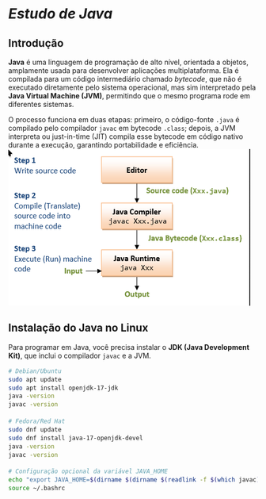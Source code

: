 # *Estudo de Java*

## Introdução
**Java** é uma linguagem de programação de alto nível, orientada a objetos, amplamente usada para desenvolver aplicações
multiplataforma. Ela é compilada para um código intermediário chamado *bytecode*, que não é executado diretamente pelo
sistema operacional, mas sim interpretado pela **Java Virtual Machine (JVM)**, permitindo que o mesmo programa rode em
diferentes sistemas.

O processo funciona em duas etapas: primeiro, o código-fonte `.java` é compilado pelo compilador `javac` em bytecode
`.class`; depois, a JVM interpreta ou just-in-time (JIT) compila esse bytecode em código nativo durante a execução,
garantindo portabilidade e eficiência.
![compilation.png](./images/compilation.png)
## Instalação do Java no Linux

Para programar em Java, você precisa instalar o **JDK (Java Development Kit)**, que inclui o compilador `javac` e a JVM.

```bash
# Debian/Ubuntu
sudo apt update
sudo apt install openjdk-17-jdk
java -version
javac -version

# Fedora/Red Hat
sudo dnf update
sudo dnf install java-17-openjdk-devel
java -version
javac -version

# Configuração opcional da variável JAVA_HOME
echo "export JAVA_HOME=$(dirname $(dirname $(readlink -f $(which javac))))" >> ~/.bashrc
source ~/.bashrc 
```  
